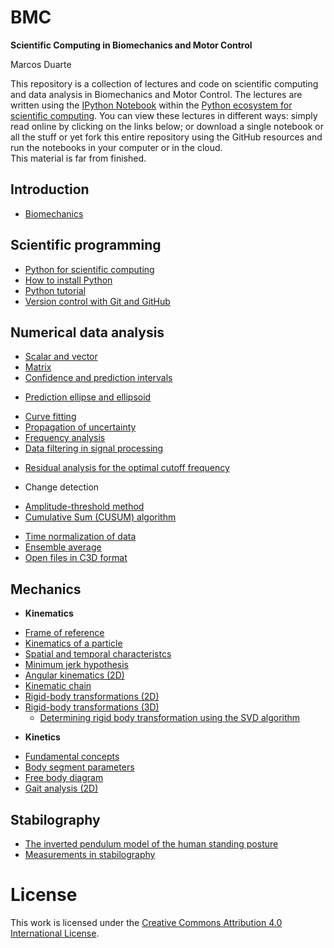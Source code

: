 BMC
===

**Scientific Computing in Biomechanics and Motor Control**

Marcos Duarte

This repository is a collection of lectures and code on scientific computing and data analysis in Biomechanics and Motor Control. The lectures are written using the [IPython Notebook](http://ipython.org/notebook.html) within the [Python ecosystem for scientific computing]( http://scipy.org/). You can view these lectures in different ways: simply read online by clicking on the links below; or download a single notebook or all the stuff or yet fork this entire repository using the GitHub resources and run the notebooks in your computer or in the cloud.  
This material is far from finished.

Introduction
------------
- [Biomechanics](http://nbviewer.ipython.org/urls/raw.github.com/duartexyz/BMC/master/NBs/Introduction%20to%20Biomechanics.ipynb)

Scientific programming
----------------------
- [Python for scientific computing](http://nbviewer.ipython.org/urls/raw.github.com/duartexyz/BMC/master/NBs/Python4ScientificComputing.ipynb)
- [How to install Python](http://nbviewer.ipython.org/urls/raw.github.com/duartexyz/BMC/master/NBs/PythonInstallation.ipynb)
- [Python tutorial](http://nbviewer.ipython.org/urls/raw.github.com/duartexyz/BMC/master/NBs/PythonTutorial.ipynb)
- [Version control with Git and GitHub](http://nbviewer.ipython.org/urls/raw.github.com/duartexyz/BMC/master/NBs/VersionControlGitGitHub.ipynb)

Numerical data analysis
-----------------------
- [Scalar and vector](http://nbviewer.ipython.org/urls/raw.github.com/duartexyz/BMC/master/NBs/ScalarVector.ipynb)
- [Matrix](http://nbviewer.ipython.org/urls/raw.github.com/duartexyz/BMC/master/NBs/Matrix.ipynb)
- [Confidence and prediction intervals](http://nbviewer.ipython.org/github/duartexyz/BMC/blob/master/NBs/ConfidencePredictionIntervals.ipynb)
 + [Prediction ellipse and ellipsoid](http://nbviewer.ipython.org/github/duartexyz/BMC/blob/master/NBs/PredictionEllipseEllipsoid.ipynb)
- [Curve fitting](http://nbviewer.ipython.org/urls/raw.github.com/duartexyz/BMC/master/NBs/CurveFitting.ipynb)
- [Propagation of uncertainty](http://nbviewer.ipython.org/urls/raw.github.com/duartexyz/BMC/master/NBs/Propagation%20of%20uncertainty.ipynb)
- [Frequency analysis](http://nbviewer.ipython.org/github/duartexyz/BMC/blob/master/NBs/FrequencyAnalysis.ipynb)
- [Data filtering in signal processing](http://nbviewer.ipython.org/urls/raw.github.com/duartexyz/BMC/master/NBs/DataFiltering.ipynb)
 + [Residual analysis for the optimal cutoff frequency](http://nbviewer.ipython.org/urls/raw.github.com/duartexyz/BMC/master/NBs/ResidualAnalysis.ipynb)
- Change detection  
 + [Amplitude-threshold method](http://nbviewer.ipython.org/urls/raw.github.com/duartexyz/BMC/master/NBs/AmplitudeThreshold.ipynb)  
 + [Cumulative Sum (CUSUM) algorithm](http://nbviewer.ipython.org/urls/raw.github.com/duartexyz/BMC/master/NBs/CUSUM.ipynb)
- [Time normalization of data](http://nbviewer.ipython.org/urls/raw.github.com/duartexyz/BMC/master/NBs/Time%20normalization.ipynb) 
- [Ensemble average](http://nbviewer.ipython.org/urls/raw.github.com/duartexyz/BMC/master/NBs/Ensemble%20average.ipynb)
- [Open files in C3D format](http://nbviewer.ipython.org/urls/raw.github.com/duartexyz/BMC/master/NBs/OpenC3Dfile.ipynb)

Mechanics
---------
- **Kinematics**
 + [Frame of reference](http://nbviewer.ipython.org/urls/raw.github.com/duartexyz/BMC/master/NBs/Frame%20of%20reference.ipynb)
 + [Kinematics of a particle](http://nbviewer.ipython.org/urls/raw.github.com/duartexyz/BMC/master/NBs/Kinematics%20of%20a%20Particle.ipynb)   
 + [Spatial and temporal characteristcs](http://nbviewer.ipython.org/urls/raw.github.com/duartexyz/BMC/master/NBs/SpatialTemporalCharacteristcs.ipynb)
 + [Minimum jerk hypothesis](http://nbviewer.ipython.org/urls/raw.github.com/duartexyz/BMC/master/NBs/MinimumJerkHypothesis.ipynb) 
 + [Angular kinematics (2D)](http://nbviewer.ipython.org/urls/raw.github.com/duartexyz/BMC/master/NBs/AngularKinematics2D.ipynb)  
 + [Kinematic chain](http://nbviewer.ipython.org/urls/raw.github.com/duartexyz/BMC/master/NBs/KinematicChain.ipynb) 
 + [Rigid-body transformations (2D)](http://nbviewer.ipython.org/urls/raw.github.com/duartexyz/BMC/master/NBs/Transformation2D.ipynb)   
 + [Rigid-body transformations (3D)](http://nbviewer.ipython.org/urls/raw.github.com/duartexyz/BMC/master/NBs/Transformation3D.ipynb)
   - [Determining rigid body transformation using the SVD algorithm](http://nbviewer.ipython.org/urls/raw.github.com/duartexyz/BMC/master/NBs/SVDalgorithm.ipynb)
- **Kinetics**
 + [Fundamental concepts](http://nbviewer.ipython.org/urls/raw.github.com/duartexyz/BMC/master/NBs/KineticsFundamentalConcepts.ipynb)
 + [Body segment parameters](http://nbviewer.ipython.org/urls/raw.github.com/duartexyz/BMC/master/NBs/BodySegmentParameters.ipynb)
 + [Free body diagram](http://nbviewer.ipython.org/urls/raw.github.com/duartexyz/BMC/master/NBs/FreeBodyDiagram.ipynb)
 + [Gait analysis (2D)](http://nbviewer.ipython.org/urls/raw.github.com/duartexyz/BMC/master/NBs/GaitAnalysis2D.ipynb)

Stabilography
-------------
- [The inverted pendulum model of the human standing posture](http://nbviewer.ipython.org/github/duartexyz/BMC/blob/master/NBs/IP_Model.ipynb)
- [Measurements in stabilography](http://nbviewer.ipython.org/github/duartexyz/BMC/blob/master/NBs/Stabilography.ipynb)


License
=======
This work is licensed under the [Creative Commons Attribution 4.0 International License](http://creativecommons.org/licenses/by/4.0/).

